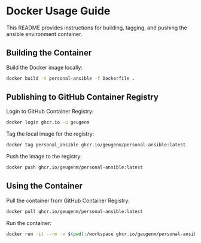 # Docker Usage Guide

This README provides instructions for building, tagging, and pushing the ansible environment container.

## Building the Container

Build the Docker image locally:

```bash
docker build -t personal-ansible -f Dockerfile .
```

## Publishing to GitHub Container Registry

Login to GitHub Container Registry:

```bash
docker login ghcr.io -u geugenm
```

Tag the local image for the registry:

```bash
docker tag personal_ansible ghcr.io/geugenm/personal-ansible:latest
```

Push the image to the registry:

```bash
docker push ghcr.io/geugenm/personal-ansible:latest
```

## Using the Container

Pull the container from GitHub Container Registry:

```bash
docker pull ghcr.io/geugenm/personal-ansible:latest
```

Run the container:

```bash
docker run -it --rm -v $(pwd):/workspace ghcr.io/geugenm/personal-ansible:latest
```
